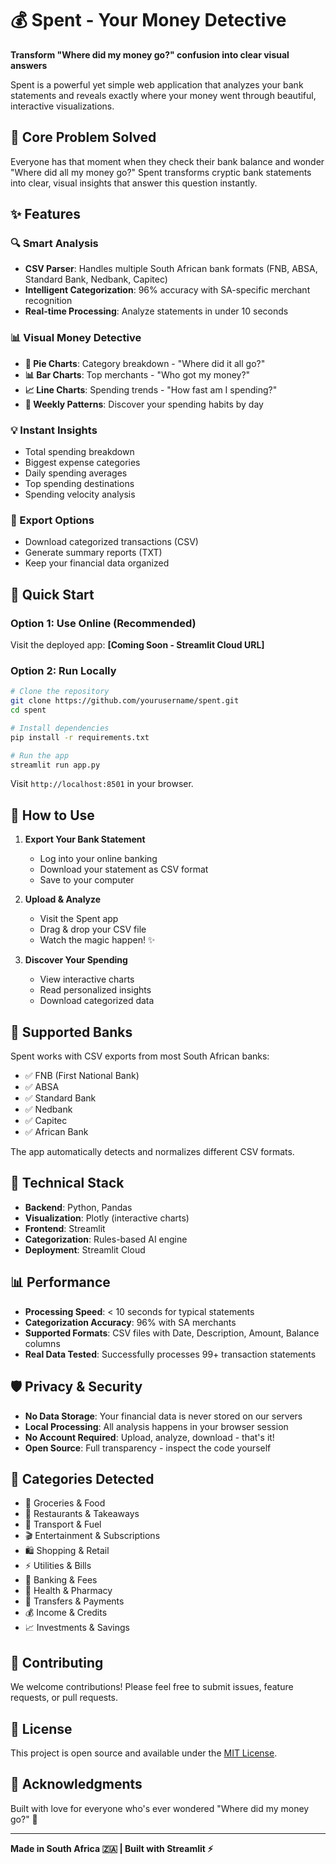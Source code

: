# 💰 Spent - Your Money Detective

**Transform "Where did my money go?" confusion into clear visual answers**

Spent is a powerful yet simple web application that analyzes your bank statements and reveals exactly where your money went through beautiful, interactive visualizations.

## 🎯 Core Problem Solved

Everyone has that moment when they check their bank balance and wonder "Where did all my money go?" Spent transforms cryptic bank statements into clear, visual insights that answer this question instantly.

## ✨ Features

### 🔍 Smart Analysis
- **CSV Parser**: Handles multiple South African bank formats (FNB, ABSA, Standard Bank, Nedbank, Capitec)
- **Intelligent Categorization**: 96% accuracy with SA-specific merchant recognition
- **Real-time Processing**: Analyze statements in under 10 seconds

### 📊 Visual Money Detective
- **🥧 Pie Charts**: Category breakdown - "Where did it all go?"
- **📊 Bar Charts**: Top merchants - "Who got my money?"
- **📈 Line Charts**: Spending trends - "How fast am I spending?"
- **📅 Weekly Patterns**: Discover your spending habits by day

### 💡 Instant Insights
- Total spending breakdown
- Biggest expense categories
- Daily spending averages
- Top spending destinations
- Spending velocity analysis

### 💾 Export Options
- Download categorized transactions (CSV)
- Generate summary reports (TXT)
- Keep your financial data organized

## 🚀 Quick Start

### Option 1: Use Online (Recommended)
Visit the deployed app: **[Coming Soon - Streamlit Cloud URL]**

### Option 2: Run Locally
```bash
# Clone the repository
git clone https://github.com/yourusername/spent.git
cd spent

# Install dependencies
pip install -r requirements.txt

# Run the app
streamlit run app.py
```

Visit `http://localhost:8501` in your browser.

## 📱 How to Use

1. **Export Your Bank Statement**
   - Log into your online banking
   - Download your statement as CSV format
   - Save to your computer

2. **Upload & Analyze**
   - Visit the Spent app
   - Drag & drop your CSV file
   - Watch the magic happen! ✨

3. **Discover Your Spending**
   - View interactive charts
   - Read personalized insights
   - Download categorized data

## 🏦 Supported Banks

Spent works with CSV exports from most South African banks:
- ✅ FNB (First National Bank)
- ✅ ABSA
- ✅ Standard Bank
- ✅ Nedbank
- ✅ Capitec
- ✅ African Bank

The app automatically detects and normalizes different CSV formats.

## 🔧 Technical Stack

- **Backend**: Python, Pandas
- **Visualization**: Plotly (interactive charts)
- **Frontend**: Streamlit
- **Categorization**: Rules-based AI engine
- **Deployment**: Streamlit Cloud

## 📊 Performance

- **Processing Speed**: < 10 seconds for typical statements
- **Categorization Accuracy**: 96% with SA merchants
- **Supported Formats**: CSV files with Date, Description, Amount, Balance columns
- **Real Data Tested**: Successfully processes 99+ transaction statements

## 🛡️ Privacy & Security

- **No Data Storage**: Your financial data is never stored on our servers
- **Local Processing**: All analysis happens in your browser session
- **No Account Required**: Upload, analyze, download - that's it!
- **Open Source**: Full transparency - inspect the code yourself

## 🎨 Categories Detected

- 🛒 Groceries & Food
- 🍕 Restaurants & Takeaways  
- 🚗 Transport & Fuel
- 🎬 Entertainment & Subscriptions
- 🛍️ Shopping & Retail
- ⚡ Utilities & Bills
- 🏦 Banking & Fees
- 💊 Health & Pharmacy
- 💸 Transfers & Payments
- 💰 Income & Credits
- 📈 Investments & Savings

## 🤝 Contributing

We welcome contributions! Please feel free to submit issues, feature requests, or pull requests.

## 📄 License

This project is open source and available under the [MIT License](LICENSE).

## 🙏 Acknowledgments

Built with love for everyone who's ever wondered "Where did my money go?" 💝

---

**Made in South Africa 🇿🇦 | Built with Streamlit ⚡**